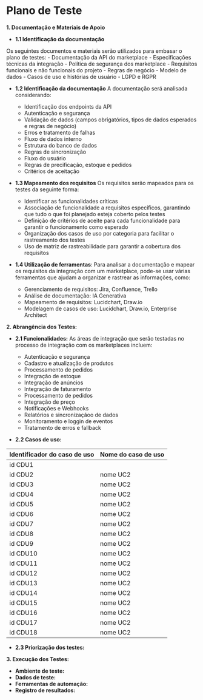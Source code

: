 # Plano de Teste

**1. Documentação e Materiais de Apoio**

  - **1.1 Identificação da documentação**

  Os seguintes documentos e materiais serão utilizados para embasar o plano de testes:
    - Documentação da API do marketplace
    - Especificações técnicas da integração
    - Política de segurança dos marketplace
    - Requisitos funcionais e não funcionais do projeto
    - Regras de negócio
    - Modelo de dados
    - Casos de uso e histórias de usuário
    - LGPD e RGPR

  - **1.2 Identificação da documentação**
  A documentação será analisada considerando:
    - Identificação dos endpoints da API 
    - Autenticação e segurança
    - Validação de dados (campos obrigatórios, tipos de dados esperados e regras de negócio)
    - Erros e tratamento de falhas
    - Fluxo de dados interno
    - Estrutura do banco de dados
    - Regras de sincronização
    - Fluxo do usuário
    - Regras de precificação, estoque e pedidos
    - Critérios de aceitação
    
  - **1.3 Mapeamento dos requisitos**
   Os requisitos serão mapeados para os testes da seguinte forma:
    - Identificar as funcionalidades críticas
    -  Associação de funcionalidade a requisitos específicos, garantindo que tudo o que foi planejado esteja coberto pelos testes
    -  Definição de critérios de aceite para cada funcionalidade para garantir o funcionamento como esperado
    - Organização dos casos de uso por categoria para facilitar o rastreamento dos testes
    - Uso de matriz de rastreabilidade para garantir a cobertura dos requisitos

  - **1.4 Utilização de ferramentas**: 
   Para analisar a documentação e mapear os requisitos da integração com um marketplace, pode-se usar várias ferramentas que ajudam a organizar e rastrear as informações, como:
    - Gerenciamento de requisitos: Jira, Confluence, Trello
    - Análise de documentação: IA Generativa
    - Mapeamento de requisitos: Lucidchart, Draw.io
    - Modelagem de casos de uso: Lucidchart, Draw.io, Enterprise Architect

**2. Abrangência dos Testes:**
  - **2.1 Funcionalidades:**
   As áreas de integração que serão testadas no processo de integração com os marketplaces incluem:
    - Autenticação e segurança
    - Cadastro e atualização de produtos
    - Processamento de pedidos
    - Integração de estoque
    - Integração de anúncios
    - Integração de faturamento
    - Processamento de pedidos
    - Integração de preço
    - Notificações e Webhooks
    - Relatórios e sincronizaçãoo de dados
    - Monitoramento e loggin de eventos
    - Tratamento de erros e fallback

  - **2.2 Casos de uso:**

Identificador do caso de uso | Nome do caso de uso
-----------------------------|---------------------
id CDU1                      |  
id CDU2                      |       nome UC2
id CDU3                      |       nome UC2
id CDU4                      |       nome UC2
id CDU5                      |       nome UC2
id CDU6                      |       nome UC2
id CDU7                      |       nome UC2
id CDU8                      |       nome UC2
id CDU9                      |       nome UC2
id CDU10                     |       nome UC2
id CDU11                     |       nome UC2
id CDU12                     |       nome UC2
id CDU13                     |       nome UC2
id CDU14                     |       nome UC2
id CDU15                     |       nome UC2
id CDU16                     |       nome UC2
id CDU17                     |       nome UC2
id CDU18                     |       nome UC2

  - **2.3 Priorização dos testes:** 

**3. Execução dos Testes:**
  - **Ambiente de teste:** 
  - **Dados de teste:**
  - **Ferramentas de automação:**
  - **Registro de resultados:**